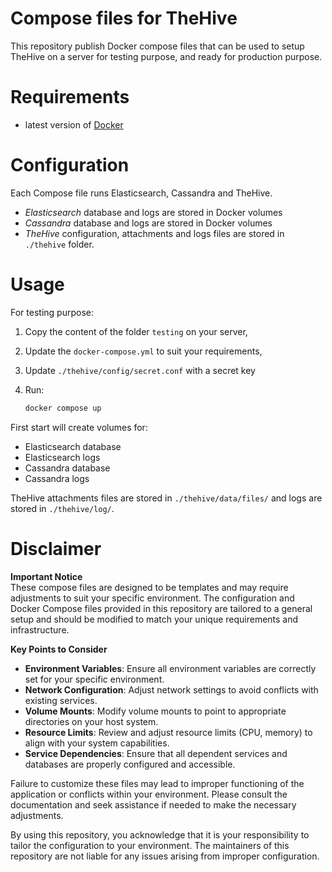 # Compose files for TheHive

This repository publish Docker compose files that can be used to setup TheHive on a server for testing purpose, and ready for production purpose. 

# Requirements

* latest version of [Docker](https://www.docker.com/)

# Configuration

Each Compose file runs Elasticsearch, Cassandra and TheHive.

* *Elasticsearch* database and logs are stored in Docker volumes
* *Cassandra* database and logs are stored in Docker volumes
* *TheHive* configuration, attachments and logs files are stored in `./thehive` folder. 

# Usage

For testing purpose: 

1. Copy the content of the folder `testing` on your server, 
2. Update the `docker-compose.yml` to suit your requirements,
3. Update `./thehive/config/secret.conf` with a secret key
4. Run: 

    ```bash
    docker compose up
    ```

First start will create volumes for: 

* Elasticsearch database
* Elasticsearch logs
* Cassandra database
* Cassandra logs

TheHive attachments files are stored in `./thehive/data/files/` and logs are stored in `./thehive/log/`.


# Disclaimer

**Important Notice**  
These compose files are designed to be templates and may require adjustments to suit your specific environment. The configuration and Docker Compose files provided in this repository are tailored to a general setup and should be modified to match your unique requirements and infrastructure.

**Key Points to Consider**   
* **Environment Variables**: Ensure all environment variables are correctly set for your specific environment.
* **Network Configuration**: Adjust network settings to avoid conflicts with existing services.
* **Volume Mounts**: Modify volume mounts to point to appropriate directories on your host system.
* **Resource Limits**: Review and adjust resource limits (CPU, memory) to align with your system capabilities.
* **Service Dependencies**: Ensure that all dependent services and databases are properly configured and accessible.

Failure to customize these files may lead to improper functioning of the application or conflicts within your environment. Please consult the documentation and seek assistance if needed to make the necessary adjustments.

By using this repository, you acknowledge that it is your responsibility to tailor the configuration to your environment. The maintainers of this repository are not liable for any issues arising from improper configuration.